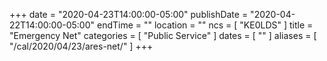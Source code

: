 +++
date = "2020-04-23T14:00:00-05:00"
publishDate = "2020-04-22T14:00:00-05:00"
endTime = ""
location = ""
ncs = [ "KE0LDS" ]
title = "Emergency Net"
categories = [ "Public Service" ]
dates = [ "" ]
aliases = [ "/cal/2020/04/23/ares-net/" ]
+++
